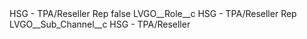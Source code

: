 <?xml version="1.0" encoding="UTF-8"?>
<CustomMetadata xmlns="http://soap.sforce.com/2006/04/metadata" xmlns:xsi="http://www.w3.org/2001/XMLSchema-instance" xmlns:xsd="http://www.w3.org/2001/XMLSchema">
    <label>HSG - TPA/Reseller Rep</label>
    <protected>false</protected>
    <values>
        <field>LVGO__Role__c</field>
        <value xsi:type="xsd:string">HSG - TPA/Reseller Rep</value>
    </values>
    <values>
        <field>LVGO__Sub_Channel__c</field>
        <value xsi:type="xsd:string">HSG - TPA/Reseller</value>
    </values>
</CustomMetadata>
